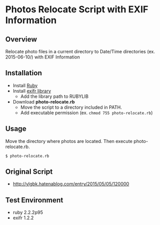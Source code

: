 # Photos Relocate Script with EXIF Information

## Overview

Relocate photo files in a current directory to Date/Time directories (ex. 2015-06-10/) with EXIF Information

## Installation

- Install [Ruby](https://www.ruby-lang.org/)
- Install [exifr library](https://github.com/remvee/exifr)
    - Add the library path to RUBYLIB
- Download **photo-relocate.rb**
    - Move the script to a directory included in PATH.
    - Add executable permission (ex. `chmod 755 photo-relocate.rb`)

## Usage

Move the directory where photos are located. Then execute photo-relocate.rb.

    $ photo-relocate.rb

## Original Script

- <http://ylgbk.hatenablog.com/entry/2015/05/05/120000>

## Test Environment

- ruby 2.2.2p95
- exifr 1.2.2
